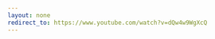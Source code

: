```yaml
---
layout: none
redirect_to: https://www.youtube.com/watch?v=dQw4w9WgXcQ
---
```

<!-- based on this https://bradgessler.com/articles/419-never-gonna-give-you-up/ -->
